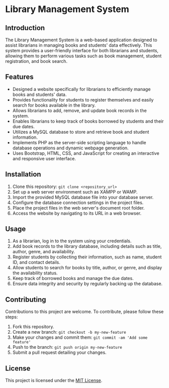 # Library Management System

## Introduction
The Library Management System is a web-based application designed to assist librarians in managing books and students' data effectively. This system provides a user-friendly interface for both librarians and students, allowing them to perform various tasks such as book management, student registration, and book search.

## Features
- Designed a website specifically for librarians to efficiently manage books and students' data.
- Provides functionality for students to register themselves and easily search for books available in the library.
- Allows librarians to add, remove, and update book records in the system.
- Enables librarians to keep track of books borrowed by students and their due dates.
- Utilizes a MySQL database to store and retrieve book and student information.
- Implements PHP as the server-side scripting language to handle database operations and dynamic webpage generation.
- Uses Bootstrap, HTML, CSS, and JavaScript for creating an interactive and responsive user interface.

## Installation
1. Clone this repository: `git clone <repository_url>`
2. Set up a web server environment such as XAMPP or WAMP.
3. Import the provided MySQL database file into your database server.
4. Configure the database connection settings in the project files.
5. Place the project files in the web server's document root folder.
6. Access the website by navigating to its URL in a web browser.

## Usage
1. As a librarian, log in to the system using your credentials.
2. Add book records to the library database, including details such as title, author, genre, and availability.
3. Register students by collecting their information, such as name, student ID, and contact details.
4. Allow students to search for books by title, author, or genre, and display the availability status.
5. Keep track of borrowed books and manage the due dates.
6. Ensure data integrity and security by regularly backing up the database.

## Contributing
Contributions to this project are welcome. To contribute, please follow these steps:
1. Fork this repository.
2. Create a new branch: `git checkout -b my-new-feature`
3. Make your changes and commit them: `git commit -am 'Add some feature'`
4. Push to the branch: `git push origin my-new-feature`
5. Submit a pull request detailing your changes.

## License
This project is licensed under the [MIT License](LICENSE).
